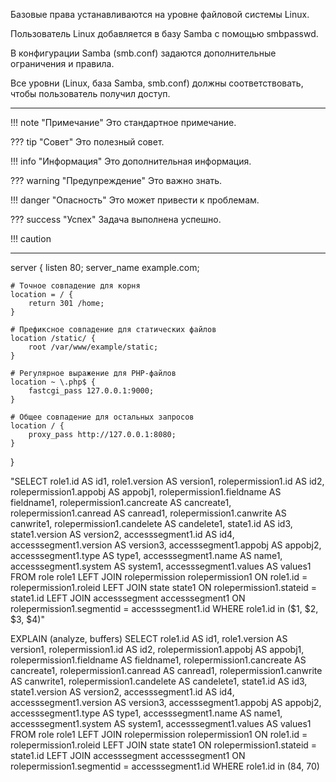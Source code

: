 Базовые права устанавливаются на уровне файловой системы Linux.

Пользователь Linux добавляется в базу Samba с помощью smbpasswd.

В конфигурации Samba (smb.conf) задаются дополнительные ограничения и правила.

Все уровни (Linux, база Samba, smb.conf) должны соответствовать, чтобы пользователь получил доступ.

--- 

!!! note "Примечание"
    Это стандартное примечание.

??? tip "Совет"
    Это полезный совет.

!!! info "Информация"
    Это дополнительная информация.

??? warning "Предупреждение"
    Это важно знать.

!!! danger "Опасность"
    Это может привести к проблемам.

??? success "Успех"
    Задача выполнена успешно.

!!! caution

---

server {
    listen 80;
    server_name example.com;

    # Точное совпадение для корня
    location = / {
        return 301 /home;
    }

    # Префиксное совпадение для статических файлов
    location /static/ {
        root /var/www/example/static;
    }

    # Регулярное выражение для PHP-файлов
    location ~ \.php$ {
        fastcgi_pass 127.0.0.1:9000;
    }

    # Общее совпадение для остальных запросов
    location / {
        proxy_pass http://127.0.0.1:8080;
    }
}


"SELECT 
	 role1.id  AS  id1,  role1.version  AS  version1,  rolepermission1.id  AS  id2,  rolepermission1.appobj  AS  appobj1,  rolepermission1.fieldname  AS  fieldname1,  rolepermission1.cancreate  AS  cancreate1,  rolepermission1.canread  AS  canread1,  rolepermission1.canwrite  AS  canwrite1,  rolepermission1.candelete  AS  candelete1,  state1.id  AS  id3,  state1.version  AS  version2,  accesssegment1.id  AS  id4,  accesssegment1.version  AS  version3,  accesssegment1.appobj  AS  appobj2,  accesssegment1.type  AS  type1,  accesssegment1.name  AS  name1,  accesssegment1.system  AS  system1,  accesssegment1.values  AS  values1
FROM role role1
LEFT JOIN rolepermission rolepermission1 ON role1.id = rolepermission1.roleid 
LEFT JOIN state state1 ON rolepermission1.stateid = state1.id 
LEFT JOIN accesssegment accesssegment1 ON rolepermission1.segmentid = accesssegment1.id 
WHERE role1.id in ($1, $2, $3, $4)"

EXPLAIN (analyze, buffers)
SELECT 
	 role1.id  AS  id1,  role1.version  AS  version1,  rolepermission1.id  AS  id2,  rolepermission1.appobj  AS  appobj1,  rolepermission1.fieldname  AS  fieldname1,  rolepermission1.cancreate  AS  cancreate1,  rolepermission1.canread  AS  canread1,  rolepermission1.canwrite  AS  canwrite1,  rolepermission1.candelete  AS  candelete1,  state1.id  AS  id3,  state1.version  AS  version2,  accesssegment1.id  AS  id4,  accesssegment1.version  AS  version3,  accesssegment1.appobj  AS  appobj2,  accesssegment1.type  AS  type1,  accesssegment1.name  AS  name1,  accesssegment1.system  AS  system1,  accesssegment1.values  AS  values1
FROM role role1
LEFT JOIN rolepermission rolepermission1 ON role1.id = rolepermission1.roleid 
LEFT JOIN state state1 ON rolepermission1.stateid = state1.id 
LEFT JOIN accesssegment accesssegment1 ON rolepermission1.segmentid = accesssegment1.id 
WHERE role1.id in (84, 70)    
